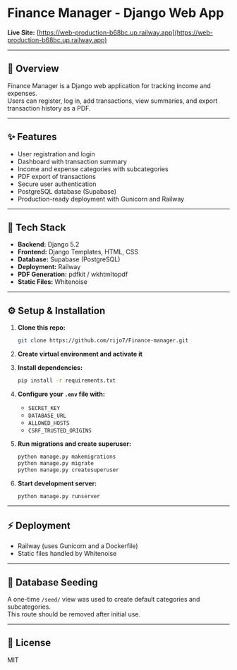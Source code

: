 # Finance Manager - Django Web App

**Live Site:** [https://web-production-b68bc.up.railway.app](https://web-production-b68bc.up.railway.app)

---

## 📖 Overview

Finance Manager is a Django web application for tracking income and expenses.  
Users can register, log in, add transactions, view summaries, and export transaction history as a PDF.  

---

## ✨ Features

- User registration and login
- Dashboard with transaction summary
- Income and expense categories with subcategories
- PDF export of transactions
- Secure user authentication
- PostgreSQL database (Supabase)
- Production-ready deployment with Gunicorn and Railway

---

## 🚀 Tech Stack

- **Backend:** Django 5.2
- **Frontend:** Django Templates, HTML, CSS
- **Database:** Supabase (PostgreSQL)
- **Deployment:** Railway
- **PDF Generation:** pdfkit / wkhtmltopdf
- **Static Files:** Whitenoise

---

## ⚙️ Setup & Installation

1. **Clone this repo:**
   ```bash
   git clone https://github.com/rijo7/Finance-manager.git
   ```
2. **Create virtual environment and activate it**

3. **Install dependencies:**
   ```bash
   pip install -r requirements.txt
   ```

4. **Configure your `.env` file with:**
   - `SECRET_KEY`
   - `DATABASE_URL`
   - `ALLOWED_HOSTS`
   - `CSRF_TRUSTED_ORIGINS`

5. **Run migrations and create superuser:**
   ```bash
   python manage.py makemigrations
   python manage.py migrate
   python manage.py createsuperuser
   ```

6. **Start development server:**
   ```bash
   python manage.py runserver
   ```

---

## ⚡ Deployment

- Railway (uses Gunicorn and a Dockerfile)
- Static files handled by Whitenoise

---

## 🌱 Database Seeding

A one-time `/seed/` view was used to create default categories and subcategories.  
This route should be removed after initial use.

---

## 🪪 License

MIT
